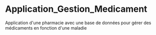 # Application_Gestion_Medicament
 
Application d'une pharmacie avec une base de données pour gérer des médicaments en fonction d'une maladie
